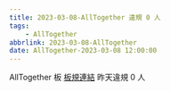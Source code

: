 ```yaml
---
title: 2023-03-08-AllTogether 違規 0 人
tags:
    - AllTogether
abbrlink: 2023-03-08-AllTogether
date: AllTogether-2023-03-08 12:00:00
---
```

AllTogether 板 [板規連結](https://www.ptt.cc/bbs/AllTogether/M.1643211430.A.5FB.html)
昨天違規 0 人
